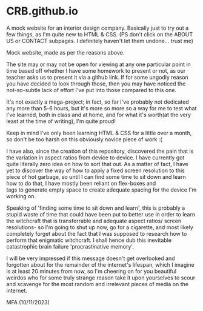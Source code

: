 # CRB.github.io
A mock website for an interior design company. Basically just to try out a few things, as I'm quite new to HTML & CSS.
(PS don't click on the ABOUT US or CONTACT subpages. I definitely haven't let them undone... trust me)

Mock website, made as per the reasons above.

The site may or may not be open for viewing at any one particular point in time based off whether I have some homework to present or not, as our teacher asks us to present 
it via a github link.
If for some ungodly reason you have decided to look through those, then you may have noticed the not-so-subtle lack of effort I've put into those compared to this one.

It's not exactly a mega-project; in fact, so far I've probably not dedicated any more than 5-6 hours, but it's more so more so a way for me to test what I've learned, both in
class and at home, and for what it's worth(at the very least at the time of writing), I'm quite proud!

Keep in mind I've only been learning HTML & CSS for a little over a month, so don't be too harsh on this obviously novice piece of work :(

I have also, since the creation of this repository, discovered the pain that is the variation in aspect ratios from device to device. I have currently got quite literally
zero idea on how to sort that out. As a matter of fact, I have yet to discover the way of how to apply a fixed screen resolution to this piece of hot garbage, so until I can find
some time to sit down and learn how to do that, I have mostly been reliant on flex-boxes and <br> tags to generate empty space to create adequate spacing for the device I'm working on.

Speaking of 'finding some time to sit down and learn', this is probably a stupid waste of time that could have been put to better use in order to learn the witchcraft that is
transferrable and adequate aspect ratios/ screen resolutions- so I'm going to shut up now, go for a cigarette, and most likely completely forget about the
fact that I was supposed to research how to perform that enigmatic witchcraft. I shall hence dub this inevitable catastrophic brain failure 'procrastinative memory'.

I will be very impressed if this message doesn't get overlooked and forgotten about for the remainder of the internet's lifespan, which I imagine is at least 20 minutes from now, so
I'm cheering on for you beautiful weirdos who for some truly strange reason take it upon yourselves to scour and scavenge for the most random and irrelevant pieces of media on
the internet.

MFA (10/11/2023)
